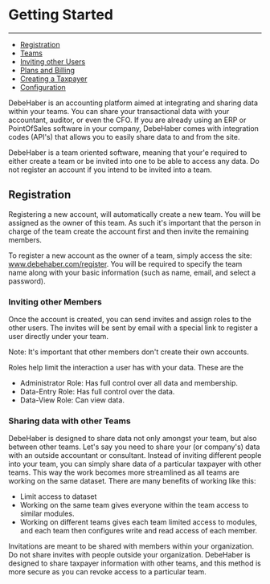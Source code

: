 # Getting Started

---
- [Registration](#registration)
- [Teams](#teams)
- [Inviting other Users](#invitations)
- [Plans and Billing](#plans-billing)
- [Creating a Taxpayer](#taxpayer)
- [Configuration](#configuration)

DebeHaber is an accounting platform aimed at integrating and sharing data within your teams. You can share your transactional data with your accountant, auditor, or even the CFO. If you are already using an ERP or PointOfSales software in your company, DebeHaber comes with integration codes (API's) that allows you to easily share data to and from the site.


DebeHaber is a team oriented software, meaning that your'e required to either create a team or be invited into one to be able to access any data. Do not register an account if you intend to be invited into a team.

<a name="registration"></a>
## Registration

Registering a new account, will automatically create a new team. You will be assigned as the owner of this team. As such it's important that the person in charge of the team create the account first and then invite the remaining members.

To register a new account as the owner of a team, simply access the site: www.debehaber.com/register. You will be required to specify the team name along with your basic information (such as name, email, and select a password).

### Inviting other Members

Once the account is created, you can send invites and assign roles to the other users. The invites will be sent by email with a special link to register a user directly under your team.

Note: It's important that other members don't create their own accounts.

Roles help limit the interaction a user has with your data. These are the
- Administrator Role: Has full control over all data and membership.
- Data-Entry Role: Has full control over the data.
- Data-View Role: Can view data.

### Sharing data with other Teams

DebeHaber is designed to share data not only amongst your team, but also between other teams. Let's say you need to share your (or company's) data with an outside accountant or consultant. Instead of inviting different people into your team, you can simply share data of a particular taxpayer with other teams. This way the work becomes more streamlined as all teams are working on the same dataset. There are many benefits of working like this:
- Limit access to dataset
- Working on the same team gives everyone within the team access to similar modules.
- Working on different teams gives each team limited access to modules, and each team then configures write and read access of each member.

Invitations are meant to be shared with members within your organization. Do not share invites with people outside your organization. DebeHaber is designed to share taxpayer information with other teams, and this method is more secure as you can revoke access to a particular team.
